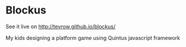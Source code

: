 Blockus
=======

See it live on http://teyrow.github.io/blockus/

My kids designing a platform game using Quintus javascript framework

